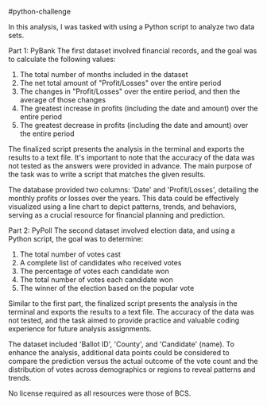 #python-challenge

In this analysis, I was tasked with using a Python script to analyze two data sets.

Part 1: PyBank
The first dataset involved financial records, and the goal was to calculate the following values:
1. The total number of months included in the dataset
2. The net total amount of "Profit/Losses" over the entire period
3. The changes in "Profit/Losses" over the entire period, and then the average of those changes
4. The greatest increase in profits (including the date and amount) over the entire period
5. The greatest decrease in profits (including the date and amount) over the entire period

The finalized script presents the analysis in the terminal and exports the results to a text file. It's important to note that the accuracy of the data was not tested as the answers were provided in advance. The main purpose of the task was to write a script that matches the given results.

The database provided two columns: 'Date' and 'Profit/Losses', detailing the monthly profits or losses over the years. This data could be effectively visualized using a line chart to depict patterns, trends, and behaviors, serving as a crucial resource for financial planning and prediction.

Part 2: PyPoll
The second dataset involved election data, and using a Python script, the goal was to determine:
1. The total number of votes cast
2. A complete list of candidates who received votes
3. The percentage of votes each candidate won
4. The total number of votes each candidate won
5. The winner of the election based on the popular vote

Similar to the first part, the finalized script presents the analysis in the terminal and exports the results to a text file. The accuracy of the data was not tested, and the task aimed to provide practice and valuable coding experience for future analysis assignments.

The dataset included 'Ballot ID', 'County', and 'Candidate' (name). To enhance the analysis, additional data points could be considered to compare the prediction versus the actual outcome of the vote count and the distribution of votes across demographics or regions to reveal patterns and trends.

No license required as all resources were those of BCS.

